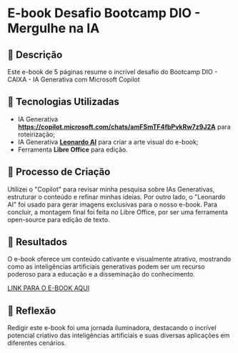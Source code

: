 # E-book Desafio Bootcamp DIO - Mergulhe na IA

## 📒 Descrição
Este e-book de 5 páginas resume o incrível desafio do Bootcamp DIO - CAIXA - IA Generativa com Microsoft Copilot

## 🤖 Tecnologias Utilizadas
- IA Generativa **https://copilot.microsoft.com/chats/amFSmTF4fbPvkRw7z9J2A** para roteirização;
- IA Generativa **[Leonardo AI](https://leonardo.ai)** para criar a arte visual do e-book;
- Ferramenta **Libre Office** para edição.

## 🧐 Processo de Criação
Utilizei o "Copilot" para revisar minha pesquisa sobre IAs Generativas, estruturar o conteúdo e refinar minhas ideias. Por outro lado, o "Leonardo AI" foi usado para gerar imagens exclusivas para o nosso e-book. Para concluir, a montagem final foi feita no Libre Office, por ser uma ferramenta open-source para edição de texto.

## 🚀 Resultados
O e-book oferece um conteúdo cativante e visualmente atrativo, mostrando como as inteligências artificiais generativas podem ser um recurso poderoso para a educação e a disseminação do conhecimento.

[LINK PARA O E-BOOK AQUI]()

## 💭 Reflexão
Redigir este e-book foi uma jornada iluminadora, destacando o incrível potencial criativo das inteligências artificiais e suas diversas aplicações em diferentes cenários.

